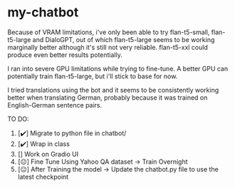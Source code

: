 # my-chatbot

Because of VRAM limitations, i've only been able to try flan-t5-small, flan-t5-large and DialoGPT, out of which flan-t5-large seems to be working marginally better although it's still not very reliable. flan-t5-xxl could produce even better results potentially.

I ran into severe GPU limitations while trying to fine-tune. A better GPU can potentially train flan-t5-large, but i'll stick to base for now.

I tried translations using the bot and it seems to be consistently working better when translating German, probably because it was trained on English-German sentence pairs.

TO DO:

1) [✔️] Migrate to python file in chatbot/
2) [✔️] Wrap in class
3) [] Work on Gradio UI
4) [😐] Fine Tune Using Yahoo QA dataset -> Train Overnight
5) [😐] After Training the model -> Update the chatbot.py file to use the latest checkpoint
